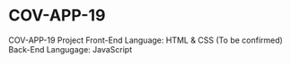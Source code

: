 # COV-APP-19
COV-APP-19 Project
Front-End Language: HTML & CSS (To be confirmed)
Back-End Langugage: JavaScript
